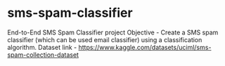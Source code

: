 # sms-spam-classifier
End-to-End SMS Spam Classifier project
Objective - Create a SMS spam classifier (which can be used email classifier) using a classification algorithm.
Dataset link - https://www.kaggle.com/datasets/uciml/sms-spam-collection-dataset

